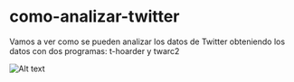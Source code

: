 # como-analizar-twitter
Vamos a ver como se pueden analizar los datos de Twitter obteniendo los datos con dos programas: t-hoarder y twarc2

![Alt text](main/como-analizar-twitter/Imagenes/prueba.png?raw=true "Prueba")
